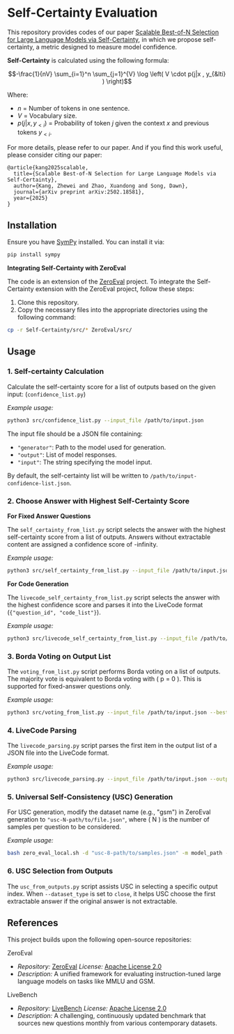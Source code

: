 # Self-Certainty Evaluation

This repository provides codes of our paper [Scalable Best-of-N Selection for Large Language Models via Self-Certainty](https://arxiv.org/abs/2502.18581), in which we propose self-certainty, a metric designed to measure model confidence.

**Self-Certainty** is calculated using the following formula:

```math
-\frac{1}{nV} \sum_{i=1}^n \sum_{j=1}^{V} \log \left( V \cdot p(j|x , y_{&lti} ) \right)
```
Where:

- $n$ = Number of tokens in one sentence.
- $V$ = Vocabulary size.
- $p(j|x, y_{<i})$ = Probability of token $j$ given the context $x$ and previous tokens $y_{<i}$.

For more details, please refer to our paper. And if you find this work useful, please consider citing our paper:
```
@article{kang2025scalable,
  title={Scalable Best-of-N Selection for Large Language Models via Self-Certainty},
  author={Kang, Zhewei and Zhao, Xuandong and Song, Dawn},
  journal={arXiv preprint arXiv:2502.18581},
  year={2025}
}
```

## Installation
Ensure you have [SymPy](https://www.sympy.org/) installed. You can install it via:

```bash
pip install sympy
```

**Integrating Self-Certainty with ZeroEval**

The code is an extension of the [ZeroEval](https://github.com/WildEval/ZeroEval) project.
To integrate the Self-Certainty extension with the ZeroEval project, follow these steps:

1. Clone this repository.
2. Copy the necessary files into the appropriate directories using the following command:

```bash
cp -r Self-Certainty/src/* ZeroEval/src/
```

## Usage

### 1. Self-certainty Calculation 

Calculate the self-certainty score for a list of outputs based on the given input: (`confidence_list.py`)

*Example usage:*

```bash
python3 src/confidence_list.py --input_file /path/to/input.json
```

The input file should be a JSON file containing:

- `"generator"`: Path to the model used for generation.
- `"output"`: List of model responses.
- `"input"`: The string specifying the model input.

By default, the self-certainty list will be written to `/path/to/input-confidence-list.json`.

### 2. Choose Answer with Highest Self-Certainty Score

**For Fixed Answer Questions**

The `self_certainty_from_list.py` script selects the answer with the highest self-certainty score from a list of outputs. Answers without extractable content are assigned a confidence score of -infinity.

*Example usage:*

```bash
python3 src/self_certainty_from_list.py --input_file /path/to/input.json --best_N 16
```

**For Code Generation** 

The `livecode_self_certainty_from_list.py` script selects the answer with the highest confidence score and parses it into the LiveCode format (`{"question_id", "code_list"}`).

*Example usage:*

```bash
python3 src/livecode_self_certainty_from_list.py --input_file /path/to/input.json --output_file /path/to/output.json --best_N 16
```

### 3. Borda Voting on Output List 

The `voting_from_list.py` script performs Borda voting on a list of outputs. The majority vote is equivalent to Borda voting with \( p = 0 \). This is supported for fixed-answer questions only.

*Example usage:*

```bash
python3 src/voting_from_list.py --input_file /path/to/input.json --best_N 16 --power 0.5
```

### 4. LiveCode Parsing 

The `livecode_parsing.py` script parses the first item in the output list of a JSON file into the LiveCode format.

*Example usage:*

```bash
python3 src/livecode_parsing.py --input_file /path/to/input.json --output_file /path/to/output.json
```

### 5. Universal Self-Consistency (USC) Generation

For USC generation, modify the dataset name (e.g., "gsm") in ZeroEval generation to `"usc-N-path/to/file.json"`, where \( N \) is the number of samples per question to be considered.

*Example usage:*

```bash
bash zero_eval_local.sh -d "usc-8-path/to/samples.json" -m model_path -p model-usc -s 2 -b 4
```

### 6. USC Selection from Outputs

The `usc_from_outputs.py` script assists USC in selecting a specific output index. When `--dataset_type` is set to `close`, it helps USC choose the first extractable answer if the original answer is not extractable.

## References

This project builds upon the following open-source repositories:

ZeroEval

- *Repository:* [ZeroEval](https://github.com/WildEval/ZeroEval) *License:* [Apache License 2.0](https://github.com/WildEval/ZeroEval/blob/main/LICENSE)
- *Description:* A unified framework for evaluating instruction-tuned large language models on tasks like MMLU and GSM.

LiveBench

- *Repository:* [LiveBench](https://github.com/LiveBench/LiveBench) *License:* [Apache License 2.0](https://github.com/LiveBench/LiveBench/blob/main/LICENSE)
- *Description:* A challenging, continuously updated benchmark that sources new questions monthly from various contemporary datasets.
